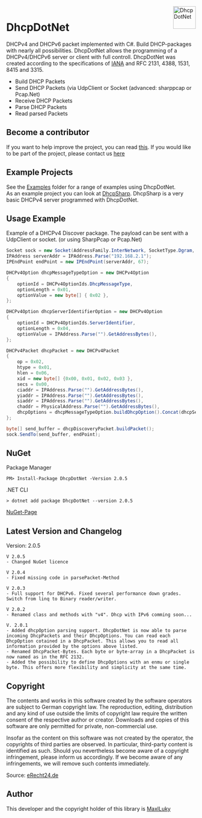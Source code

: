<a>
    <img src="DhcpDotNet/logo.png" alt="DhcpDotNet" align="right" height="60" />
</a>

# DhcpDotNet
DHCPv4 and DHCPv6 packet implemented with C#. Build DHCP-packages with nearly all possibilities.
DhcpDotNet allows the programming of a DHCPv4/DHCPv6 server or client with full controll. DhcpDotNet was created according to the specifications of <a href="https://www.iana.org/assignments/bootp-dhcp-parameters/bootp-dhcp-parameters.xhtml">IANA</a> and RFC 2131, 4388, 1531, 8415 and 3315.

- Build DHCP Packets
- Send DHCP Packets (via UdpClient or Socket (advanced: sharppcap or Pcap.Net)
- Receive DHCP Packets
- Parse DHCP Packets
- Read parsed Packets

## Become a contributor
If you want to help improve the project, you can read <a href="CONTRIBUTING.md">this<a/>. If you would like to be part of the project, please contact us <a href="mailto:mluckert@outlook.de">here</a>

## Example Projects
See the <a href="/DhcpDotNet/Examples/">Examples</a> folder for a range of examples using DhcpDotNet.<br>
As an example project you can look at [DhcpSharp](https://github.com/maxlluky/DhcpSharp). DhcpSharp is a very basic DHCPv4 server programmed with DhcpDotNet.
    
## Usage Example
Example of a DHCPv4 Discover package. The payload can be sent with a UdpClient or socket. (or using SharpPcap or Pcap.Net)
```csharp
Socket sock = new Socket(AddressFamily.InterNetwork, SocketType.Dgram, ProtocolType.Udp);
IPAddress serverAddr = IPAddress.Parse("192.168.2.1");
IPEndPoint endPoint = new IPEndPoint(serverAddr, 67);

DHCPv4Option dhcpMessageTypeOption = new DHCPv4Option
{
    optionId = DHCPv4OptionIds.DhcpMessageType,
    optionLength = 0x01,
    optionValue = new byte[] { 0x02 },
};

DHCPv4Option dhcpServerIdentifierOption = new DHCPv4Option
{
    optionId = DHCPv4OptionIds.ServerIdentifier,
    optionLength = 0x04,
    optionValue = IPAddress.Parse("").GetAddressBytes(),
};

DHCPv4Packet dhcpPacket = new DHCPv4Packet
{
    op = 0x02,
    htype = 0x01,
    hlen = 0x06,
    xid = new byte[] {0x00, 0x01, 0x02, 0x03 },
    secs = 0x00,
    ciaddr = IPAddress.Parse("").GetAddressBytes(),
    yiaddr = IPAddress.Parse("").GetAddressBytes(),
    siaddr = IPAddress.Parse("").GetAddressBytes(),
    chaddr = PhysicalAddress.Parse("").GetAddressBytes(),
    dhcpOptions = dhcpMessageTypeOption.buildDhcpOption().Concat(dhcpServerIdentifierOption.buildDhcpOption()).ToArray(),
};

byte[] send_buffer = dhcpDiscoveryPacket.buildPacket();
sock.SendTo(send_buffer, endPoint);
```

## NuGet
Package Manager
```
PM> Install-Package DhcpDotNet -Version 2.0.5
```

.NET CLI
```
> dotnet add package DhcpDotNet --version 2.0.5
```
<a href="https://www.nuget.org/packages/DhcpDotNet/">NuGet-Page</a>

## Latest Version and Changelog
Version: 2.0.5

```
V 2.0.5
- Changed NuGet licence

V 2.0.4
- Fixed missing code in parsePacket-Method

V 2.0.3
- Full support for DHCPv6. Fixed several performance down grades. Switch from linq to Binary reader/writer.

V 2.0.2
- Renamed class and methods with "v4". Dhcp with IPv6 comming soon...

V. 2.0.1
- Added dhcpOption parsing support. DhcpDotNet is now able to parse incoming DhcpPackets and their DhcpOptions. You can read each DhcpOption cotained in a DhcpPacket. This allows you to read all information provided by the options above listed.
- Renamed DhcpPacket-Bytes. Each byte or byte-array in a DhcpPacket is now named as in the RFC 2132.
- Added the possibility to define DhcpOptions with an enmu or single byte. This offers more flexibility and simplicity at the same time.
```

## Copyright
The contents and works in this software created by the software operators are subject to German copyright law. The reproduction, editing, distribution and any kind of use outside the limits of copyright law require the written consent of the respective author or creator. Downloads and copies of this software are only permitted for private, non-commercial use.

Insofar as the content on this software was not created by the operator, the copyrights of third parties are observed. In particular, third-party content is identified as such. Should you nevertheless become aware of a copyright infringement, please inform us accordingly. If we become aware of any infringements, we will remove such contents immediately.

Source: [eRecht24.de](https://www.e-recht24.de/)

## Author
This developer and the copyright holder of this library is <a href="https://github.com/maxlluky">MaxlLuky</a>
